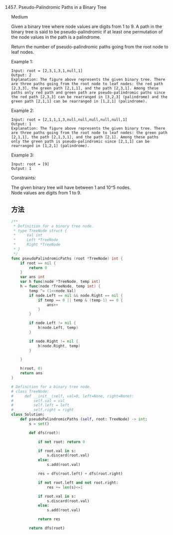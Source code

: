 1457. Pseudo-Palindromic Paths in a Binary Tree


Medium


Given a binary tree where node values are digits from 1 to 9. A path in the binary tree is said to be pseudo-palindromic if at least one permutation of the node values in the path is a palindrome.

Return the number of pseudo-palindromic paths going from the root node to leaf nodes.

 

Example 1:



```
Input: root = [2,3,1,3,1,null,1]
Output: 2 
Explanation: The figure above represents the given binary tree. There are three paths going from the root node to leaf nodes: the red path [2,3,3], the green path [2,1,1], and the path [2,3,1]. Among these paths only red path and green path are pseudo-palindromic paths since the red path [2,3,3] can be rearranged in [3,2,3] (palindrome) and the green path [2,1,1] can be rearranged in [1,2,1] (palindrome).
```

Example 2:



```
Input: root = [2,1,1,1,3,null,null,null,null,null,1]
Output: 1 
Explanation: The figure above represents the given binary tree. There are three paths going from the root node to leaf nodes: the green path [2,1,1], the path [2,1,3,1], and the path [2,1]. Among these paths only the green path is pseudo-palindromic since [2,1,1] can be rearranged in [1,2,1] (palindrome).
```

Example 3:

```
Input: root = [9]
Output: 1
```
 

Constraints:

The given binary tree will have between 1 and 10^5 nodes.  
Node values are digits from 1 to 9.


## 方法

```go
/**
 * Definition for a binary tree node.
 * type TreeNode struct {
 *     Val int
 *     Left *TreeNode
 *     Right *TreeNode
 * }
 */
func pseudoPalindromicPaths (root *TreeNode) int {
    if root == nil {
        return 0
    }
    var ans int
    var h func(node *TreeNode, temp int)
    h = func(node *TreeNode, temp int) {
        temp ^= (1<<node.Val)
        if node.Left == nil && node.Right == nil {
            if temp == 0 || temp & (temp-1) == 0 {
                ans++
            }
        }

        if node.Left != nil {
            h(node.Left, temp)
        }

        if node.Right != nil {
            h(node.Right, temp)
        }

    }

    h(root, 0)
    return ans
}
```


```python
# Definition for a binary tree node.
# class TreeNode:
#     def __init__(self, val=0, left=None, right=None):
#         self.val = val
#         self.left = left
#         self.right = right
class Solution:
    def pseudoPalindromicPaths (self, root: TreeNode) -> int:
        s = set()

        def dfs(root):

            if not root: return 0

            if root.val in s:
                s.discard(root.val)
            else:
                s.add(root.val)

            res = dfs(root.left) + dfs(root.right)

            if not root.left and not root.right:
                res += len(s)<=1

            if root.val in s:
                s.discard(root.val)
            else:
                s.add(root.val)

            return res

        return dfs(root)
```